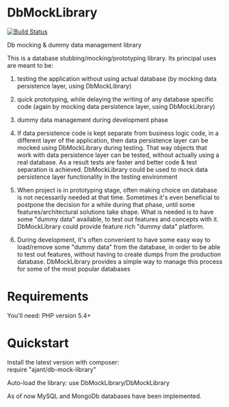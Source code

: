 DbMockLibrary
==================
[![Build Status](https://travis-ci.org/ajant/DbMockLibrary.svg?branch=master)](https://travis-ci.org/ajant/DbMockLibrary)

Db mocking & dummy data management library

This is a database stubbing/mocking/prototyping library. Its principal uses are meant to be:
1. testing the application without using actual database (by mocking data persistence layer, using DbMockLibrary)

2. quick prototyping, while delaying the writing of any database specific code (again by mocking data persistence layer, using DbMockLibrary)

3. dummy data management during development phase

1. If data persistence code is kept separate from business logic code, in a different layer of the application, then data persistence layer can
be mocked using DbMockLibrary during testing. That way objects that work with data persistence layer can be tested, without actually using a
real database. As a result tests are faster and better code & test separation is achieved. DbMockLibrary could be used to mock data persistence
layer functionality in the testing environment

2. When project is in prototyping stage, often making choice on database is not necessarily needed at that time. Sometimes it's even beneficial
to postpone the decision for a while during that phase, until some features/architectural solutions take shape. What is needed is to have some
"dummy data" available, to test out features and concepts with it. DbMockLibrary could provide feature rich "dummy data" platform.

3. During development, it's often convenient to have some easy way to load/remove some "dummy data" from the database, in order to be able to
test out features, without having to create dumps from the production database. DbMockLibrary provides a simple way to manage this process for
some of the most popular databases

Requirements
============

You'll need: PHP version 5.4+

Quickstart
==========
Install the latest version with composer:<br/>
require "ajant/db-mock-library"

Auto-load the library:
use DbMockLibrary/DbMockLibrary

As of now MySQL and MongoDb databases have been implemented.